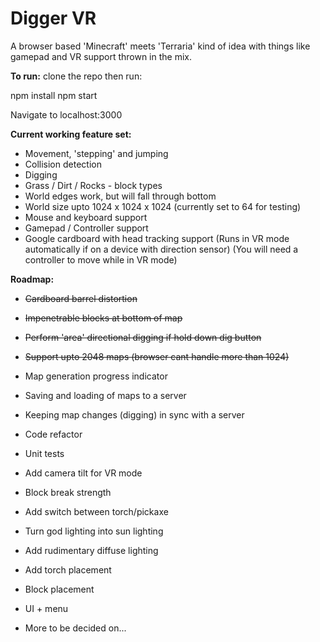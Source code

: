 # Digger VR

A browser based 'Minecraft' meets 'Terraria' kind of idea with things like gamepad and VR support thrown in the mix.

**To run:**
clone the repo then run:

npm install
npm start

Navigate to localhost:3000
  
**Current working feature set:**

+ Movement, 'stepping' and jumping
+ Collision detection
+ Digging
+ Grass / Dirt / Rocks - block types
+ World edges work, but will fall through bottom
+ World size upto 1024 x 1024 x 1024 (currently set to 64 for testing)
+ Mouse and keyboard support
+ Gamepad / Controller support
+ Google cardboard with head tracking support
(Runs in VR mode automatically if on a device with direction sensor)
(You will need a controller to move while in VR mode)

**Roadmap:**

+ ~~Cardboard barrel distortion~~
+ ~~Impenetrable blocks at bottom of map~~
+ ~~Perform 'area' directional digging if hold down dig button~~
+ ~~Support upto 2048 maps (browser cant handle more than 1024)~~
+ Map generation progress indicator
+ Saving and loading of maps to a server
+ Keeping map changes (digging) in sync with a server

+ Code refactor
+ Unit tests

+ Add camera tilt for VR mode
+ Block break strength
+ Add switch between torch/pickaxe
+ Turn god lighting into sun lighting
+ Add rudimentary diffuse lighting
+ Add torch placement
+ Block placement

+ UI + menu

+ More to be decided on...